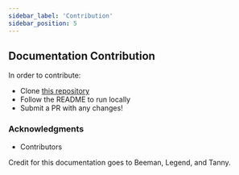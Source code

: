 ```yaml
---
sidebar_label: 'Contribution'
sidebar_position: 5
---
```


## Documentation Contribution

In order to contribute: 

- Clone [this repository](https://github.com/Dean-s-List/deans-list-docs)
- Follow the README to run locally
- Submit a PR with any changes! 

### Acknowledgments

- Contributors

Credit for this documentation goes to Beeman, Legend, and Tanny. 

